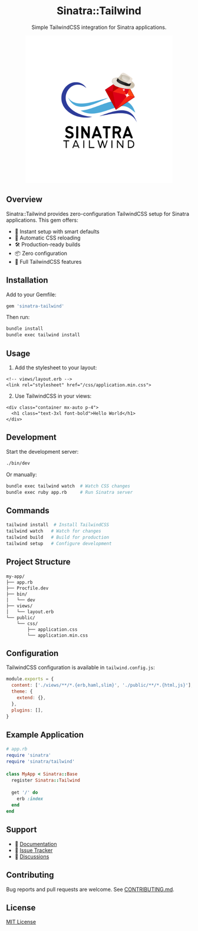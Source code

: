<div align="center">
  <h1>Sinatra::Tailwind</h1>
  <p>Simple TailwindCSS integration for Sinatra applications.</p>

  <img src="logo.png" alt="Sinatra Tailwind" width="400">
</div>

## Overview

Sinatra::Tailwind provides zero-configuration TailwindCSS setup for Sinatra applications. This gem offers:

- 🚀 Instant setup with smart defaults
- 🔄 Automatic CSS reloading
- 🛠 Production-ready builds
- 📦 Zero configuration
- 🎨 Full TailwindCSS features

## Installation

Add to your Gemfile:

```ruby
gem 'sinatra-tailwind'
```

Then run:

```bash
bundle install
bundle exec tailwind install
```

## Usage

1. Add the stylesheet to your layout:

```erb
<!-- views/layout.erb -->
<link rel="stylesheet" href="/css/application.min.css">
```

2. Use TailwindCSS in your views:

```erb
<div class="container mx-auto p-4">
  <h1 class="text-3xl font-bold">Hello World</h1>
</div>
```

## Development

Start the development server:

```bash
./bin/dev
```

Or manually:

```bash
bundle exec tailwind watch  # Watch CSS changes
bundle exec ruby app.rb     # Run Sinatra server
```

## Commands

```bash
tailwind install  # Install TailwindCSS
tailwind watch   # Watch for changes
tailwind build   # Build for production
tailwind setup   # Configure development
```

## Project Structure

```
my-app/
├── app.rb
├── Procfile.dev
├── bin/
│   └── dev
├── views/
│   └── layout.erb
└── public/
    └── css/
        ├── application.css
        └── application.min.css
```

## Configuration

TailwindCSS configuration is available in `tailwind.config.js`:

```js
module.exports = {
  content: ['./views/**/*.{erb,haml,slim}', './public/**/*.{html,js}'],
  theme: {
    extend: {},
  },
  plugins: [],
}
```

## Example Application

```ruby
# app.rb
require 'sinatra'
require 'sinatra/tailwind'

class MyApp < Sinatra::Base
  register Sinatra::Tailwind

  get '/' do
    erb :index
  end
end
```

## Support

- 📘 [Documentation](https://github.com/aristotelesbr/sinatra-tailwind/wiki)
- 🐛 [Issue Tracker](https://github.com/aristotelesbr/sinatra-tailwind/issues)
- 💬 [Discussions](https://github.com/aristotelesbr/sinatra-tailwind/discussions)

## Contributing

Bug reports and pull requests are welcome. See [CONTRIBUTING.md](CONTRIBUTING.md).

## License

[MIT License](LICENSE)
